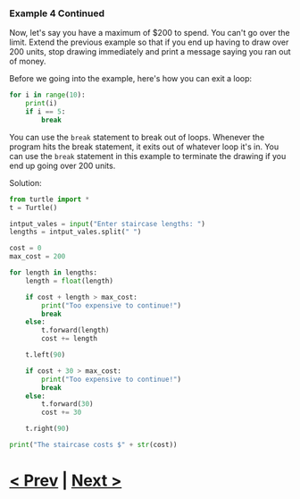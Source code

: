 ### Example 4 Continued

Now, let's say you have a maximum of $200 to spend. You can't go over the limit. Extend the previous example so that if you end up having to draw over 200 units, stop drawing immediately and print a message saying you ran out of money. 

Before we going into the example, here's how you can exit a loop:

```python
for i in range(10):
    print(i)
    if i == 5:
        break
```

You can use the `break` statement to break out of loops. Whenever the program hits the break statement, it exits out of whatever loop it's in. You can use the `break` statement in this example to terminate the drawing if you end up going over 200 units.

Solution:

```python
from turtle import *
t = Turtle()

intput_vales = input("Enter staircase lengths: ")
lengths = intput_vales.split(" ")

cost = 0
max_cost = 200

for length in lengths:
    length = float(length)

    if cost + length > max_cost:
        print("Too expensive to continue!")
        break
    else:
        t.forward(length)
        cost += length

    t.left(90)

    if cost + 30 > max_cost:
        print("Too expensive to continue!")
        break
    else:
        t.forward(30)
        cost += 30

    t.right(90)

print("The staircase costs $" + str(cost))
```

# [< Prev](https://github.com/Kevun1/hillsHacksWorkshop/blob/master/pages/example4%20part3.md) | [Next >](https://github.com/Kevun1/hillsHacksWorkshop/blob/master/pages/functions.md)

